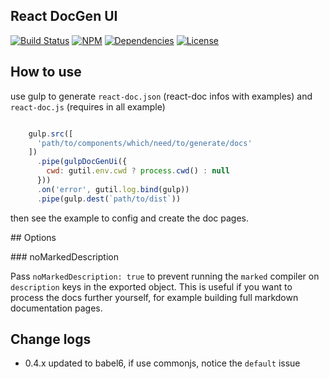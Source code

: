 ## React DocGen UI

[![Build Status](https://img.shields.io/travis/morlay/react-docgen-ui.svg?style=flat-square)](https://travis-ci.org/morlay/react-docgen-ui)
[![NPM](https://img.shields.io/npm/v/react-docgen-ui.svg?style=flat-square)](https://npmjs.org/package/react-docgen-ui)
[![Dependencies](https://img.shields.io/david/morlay/react-docgen-ui.svg?style=flat-square)](https://david-dm.org/morlay/react-docgen-ui)
[![License](https://img.shields.io/npm/l/react-docgen-ui.svg?style=flat-square)](https://npmjs.org/package/react-docgen-ui)

## How to use

use gulp to generate `react-doc.json` (react-doc infos with examples) and `react-doc.js` (requires in all example)

```js

    gulp.src([
      'path/to/components/which/need/to/generate/docs'
    ])
      .pipe(gulpDocGenUi({
        cwd: gutil.env.cwd ? process.cwd() : null
      }))
      .on('error', gutil.log.bind(gulp))
      .pipe(gulp.dest(`path/to/dist`))

```

then see the example to config and create the doc pages.

## Options

### noMarkedDescription

Pass `noMarkedDescription: true` to prevent running the `marked` compiler on `description` keys in the exported object. This is useful if you want to process the docs further yourself, for example building full markdown documentation pages.

## Change logs

* 0.4.x updated to babel6, if use commonjs, notice the `default` issue

